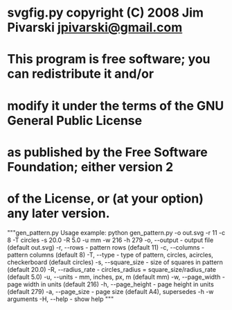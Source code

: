 # svgfig.py copyright (C) 2008 Jim Pivarski <jpivarski@gmail.com>
#
# This program is free software; you can redistribute it and/or
# modify it under the terms of the GNU General Public License
# as published by the Free Software Foundation; either version 2
# of the License, or (at your option) any later version.

"""gen_pattern.py
Usage example:
python gen_pattern.py -o out.svg -r 11 -c 8 -T circles -s 20.0 -R 5.0 -u mm -w 216 -h 279
-o, --output - output file (default out.svg)
-r, --rows - pattern rows (default 11)
-c, --columns - pattern columns (default 8)
-T, --type - type of pattern, circles, acircles, checkerboard (default circles)
-s, --square_size - size of squares in pattern (default 20.0)
-R, --radius_rate - circles_radius = square_size/radius_rate (default 5.0)
-u, --units - mm, inches, px, m (default mm)
-w, --page_width - page width in units (default 216)
-h, --page_height - page height in units (default 279)
-a, --page_size - page size (default A4), supersedes -h -w arguments
-H, --help - show help
"""